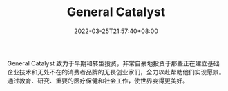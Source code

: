 ﻿---
weight: 
title: "General Catalyst"
description: "General Catalyst 致力于早期和转型投资，非常自豪地投资于那些正在建立基础企业技术和无处不在的消费者品牌的无畏创业家们，全力以赴帮助他们实现愿景"
date: 2022-03-25T21:57:40+08:00
lastmod: 2022-03-25T16:45:40+08:00
draft: false
authors: ["Metabd"]
featuredImage: "general-catalyst.png"
link: ""
tags: ["投资机构","General Catalyst"]
categories: ["navigation"]
navigation: ["投资机构"]
lightgallery: true
toc: true
pinned: false
recommend: false
recommend1: false
---
General Catalyst 致力于早期和转型投资，非常自豪地投资于那些正在建立基础企业技术和无处不在的消费者品牌的无畏创业家们，全力以赴帮助他们实现愿景。通过教育、研究、重要的医疗保健和社会工作，使世界变得更美好。
